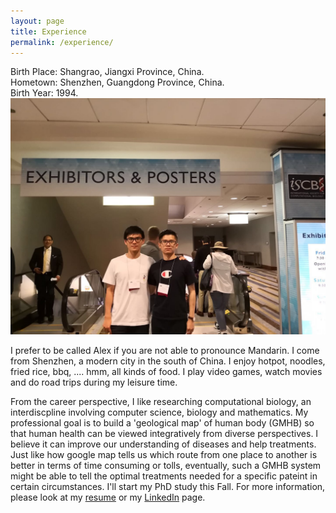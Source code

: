 ```yaml
---
layout: page
title: Experience
permalink: /experience/
---
```


Birth Place: Shangrao, Jiangxi Province, China. <br/>
Hometown: Shenzhen, Guangdong Province, China. <br/>
Birth Year: 1994. <br/>
<img src="ismb2018.jpeg" alt="2018 ISMB with HR" class="center" style="border=1"></img>
<p>
	I prefer to be called Alex if you are not able to pronounce Mandarin. I come from Shenzhen, a modern city in the south of China. I enjoy hotpot, noodles, fried rice, bbq, .... hmm, all kinds of food. I play video games, watch movies and do road trips during my leisure time. 
</p>
<p>
	From the career perspective, I like researching computational biology, an interdiscpline involving computer science, biology and mathematics. My professional goal is to build a 'geological map' of human body (GMHB) so that human health can be viewed integratively from diverse perspectives. I believe it can improve our understanding of diseases and help treatments. Just like how google map tells us which route from one place to another is better in terms of time consuming or tolls, eventually, such a GMHB system might be able to tell the optimal treatments needed for a specific pateint in certain circumstances. I'll start my PhD study this Fall. For more information, please look at my <a href="linhua_resume.pdf">resume</a> or my <a href="https://www.linkedin.com/in/linhuaw/">LinkedIn</a> page.
</p>



